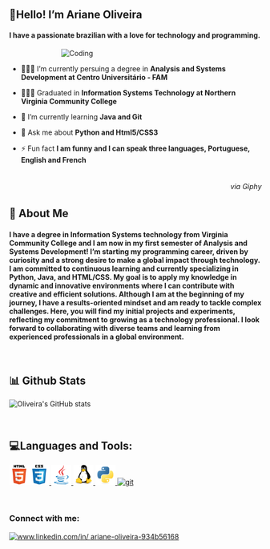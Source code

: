 <h2 align="left">💫Hello! I’m Ariane Oliveira</h2> 

<h4 align="left">I have a passionate brazilian with a love for technology and programming.</h4>

<img align="right" alt="Coding" width="400" src="https://i.giphy.com/media/v1.Y2lkPTc5MGI3NjExc2ltNXBjbzEyaGhjNnJ4cWJudGg1dXRqaXA3NnNqeXYwaW1rNXY1diZlcD12MV9pbnRlcm5hbF9naWZfYnlfaWQmY3Q9Zw/L1R1tvI9svkIWwpVYr/giphy.gif">
<br>


- 👩🏾‍🎓 I’m currently persuing a degree in **Analysis and Systems Development at Centro Universitário - FAM** 

- 👩🏾‍💻 Graduated in **Information Systems Technology at Northern Virginia Community College**

- 🌱 I’m currently learning **Java and Git**

- 💬 Ask me about **Python and Html5/CSS3**

- ⚡ Fun fact **I am funny and I can speak three languages, Portuguese, English and French**
<br><br>

<h6><p align="right">via Giphy</p></h6>

<h2 align="left">🦋 About Me</2>
<p><h4>I have a degree in Information Systems technology from Virginia Community College and I am now in my first semester of Analysis and Systems Development! I’m starting my programming career, driven by curiosity and a strong desire to make a global impact through technology. I am committed to continuous learning and currently specializing in Python, Java, and HTML/CSS. My goal is to apply my knowledge in dynamic and innovative environments where I can contribute with creative and efficient solutions. Although I am at the beginning of my journey, I have a results-oriented mindset and am ready to tackle complex challenges. Here, you will find my initial projects and experiments, reflecting my commitment to growing as a technology professional. I look forward to collaborating with diverse teams and learning from experienced professionals in a global environment.</h4></p>
<br>

<h2 align="left">📊 Github Stats</h2>

![Oliveira's GitHub stats](https://github-readme-stats.vercel.app/api?username=Ariane-Oli&show_icons=true&theme=dracula)

<div style="display: inline_block"><br>
  <h2 align="left">💻Languages and Tools:</h2>
  <a href="https://www.w3.org/html/" target="_blank" rel="noreferrer"> <img src="https://raw.githubusercontent.com/devicons/devicon/master/icons/html5/html5-original-wordmark.svg" alt="html5" width="40" height="40"align="left"> <a href="https://www.w3schools.com/css/" target="_blank" rel="noreferrer"> <img src="https://raw.githubusercontent.com/devicons/devicon/master/icons/css3/css3-original-wordmark.svg" alt="css3" width="40" height="40"/> </a> <a href="https://www.java.com" target="_blank" rel="noreferrer"> <img src="https://raw.githubusercontent.com/devicons/devicon/master/icons/java/java-original.svg" alt="java" width="40" height="40"/> </a> <a href="https://www.linux.org/" target="_blank" rel="noreferrer"> <img src="https://raw.githubusercontent.com/devicons/devicon/master/icons/linux/linux-original.svg" alt="linux" width="40" height="40"/> </a> <a href="https://www.python.org" target="_blank" rel="noreferrer"> <img src="https://raw.githubusercontent.com/devicons/devicon/master/icons/python/python-original.svg" alt="python" width="40" height="40"/> </a> <a href="https://git-scm.com/" target="_blank" rel="noreferrer"> <img src="https://www.vectorlogo.zone/logos/git-scm/git-scm-icon.svg" alt="git" width="40" height="40"/> </a> </p> 
</div>

<br>

<h3 align="left">Connect with me:</h3>
<p align="left">
<a href="https://linkedin.com/in/ariane-oliveira-934b56168" target="blank"><img align="center" src="https://raw.githubusercontent.com/rahuldkjain/github-profile-readme-generator/master/src/images/icons/Social/linked-in-alt.svg" alt="www.linkedin.com/in/
ariane-oliveira-934b56168" height="30" width="40" /></a>
</p>









